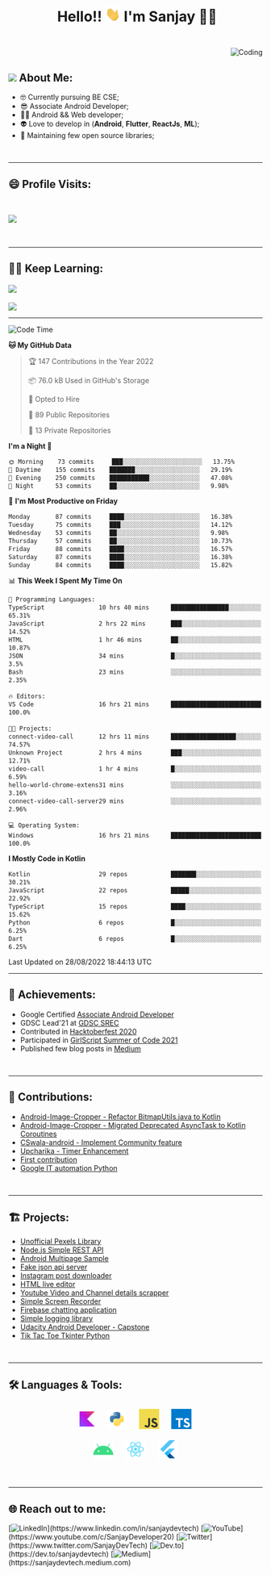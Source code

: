 # <p align="center">️ **Hello!! <img src="https://raw.githubusercontent.com/SanjayDevTech/SanjayDevTech/master/assets/wave.gif" alt="waving hand" width="30px"> I'm Sanjay** 🎯️🚀️</p>

<br/>
<img align="right" alt="Coding" height="200" src="https://media.giphy.com/media/Y4ak9Ki2GZCbJxAnJD/giphy.gif">
<br/>

## <img src="https://media.giphy.com/media/WUlplcMpOCEmTGBtBW/giphy.gif" width="30"> **About Me:**

- 🤓 Currently pursuing BE CSE;
- 😎 Associate Android Developer;
- 🧑‍💻 Android && Web developer;
- 👽 Love to develop in (**Android**, **Flutter**, **ReactJs**, **ML**);
- 🤝 Maintaining few open source libraries;

<br/>

---

## 😄 **Profile Visits:**

<br />

![](https://komarev.com/ghpvc/?username=SanjayDevTech&style=flat-square)

<br />

---

## 👨‍🎓️️ **Keep Learning:**

   <img align="center" src="https://github-readme-stats.vercel.app/api/top-langs/?username=SanjayDevTech&layout=compact&theme=vue-dark"/>
   <br/>
   <br/>
   <img align="center" src="https://github-readme-streak-stats.herokuapp.com/?user=SanjayDevTech&theme=vue-dark&hide_border=true"/>

<br/>

---

<!--START_SECTION:waka-->
![Code Time](http://img.shields.io/badge/Code%20Time-202%20hrs-blue)

**🐱 My GitHub Data** 

> 🏆 147 Contributions in the Year 2022
 > 
> 📦 76.0 kB Used in GitHub's Storage 
 > 
> 💼 Opted to Hire
 > 
> 📜 89 Public Repositories 
 > 
> 🔑 13 Private Repositories  
 > 
**I'm a Night 🦉** 

```text
🌞 Morning    73 commits     ███░░░░░░░░░░░░░░░░░░░░░░   13.75% 
🌆 Daytime    155 commits    ███████░░░░░░░░░░░░░░░░░░   29.19% 
🌃 Evening    250 commits    ███████████░░░░░░░░░░░░░░   47.08% 
🌙 Night      53 commits     ██░░░░░░░░░░░░░░░░░░░░░░░   9.98%

```
📅 **I'm Most Productive on Friday** 

```text
Monday       87 commits     ████░░░░░░░░░░░░░░░░░░░░░   16.38% 
Tuesday      75 commits     ███░░░░░░░░░░░░░░░░░░░░░░   14.12% 
Wednesday    53 commits     ██░░░░░░░░░░░░░░░░░░░░░░░   9.98% 
Thursday     57 commits     ██░░░░░░░░░░░░░░░░░░░░░░░   10.73% 
Friday       88 commits     ████░░░░░░░░░░░░░░░░░░░░░   16.57% 
Saturday     87 commits     ████░░░░░░░░░░░░░░░░░░░░░   16.38% 
Sunday       84 commits     ████░░░░░░░░░░░░░░░░░░░░░   15.82%

```


📊 **This Week I Spent My Time On** 

```text
💬 Programming Languages: 
TypeScript               10 hrs 40 mins      ████████████████░░░░░░░░░   65.31% 
JavaScript               2 hrs 22 mins       ███░░░░░░░░░░░░░░░░░░░░░░   14.52% 
HTML                     1 hr 46 mins        ██░░░░░░░░░░░░░░░░░░░░░░░   10.87% 
JSON                     34 mins             █░░░░░░░░░░░░░░░░░░░░░░░░   3.5% 
Bash                     23 mins             ░░░░░░░░░░░░░░░░░░░░░░░░░   2.35%

🔥 Editors: 
VS Code                  16 hrs 21 mins      █████████████████████████   100.0%

🐱‍💻 Projects: 
connect-video-call       12 hrs 11 mins      ██████████████████░░░░░░░   74.57% 
Unknown Project          2 hrs 4 mins        ███░░░░░░░░░░░░░░░░░░░░░░   12.71% 
video-call               1 hr 4 mins         █░░░░░░░░░░░░░░░░░░░░░░░░   6.59% 
hello-world-chrome-extens31 mins             ░░░░░░░░░░░░░░░░░░░░░░░░░   3.16% 
connect-video-call-server29 mins             ░░░░░░░░░░░░░░░░░░░░░░░░░   2.96%

💻 Operating System: 
Windows                  16 hrs 21 mins      █████████████████████████   100.0%

```

**I Mostly Code in Kotlin** 

```text
Kotlin                   29 repos            ███████░░░░░░░░░░░░░░░░░░   30.21% 
JavaScript               22 repos            █████░░░░░░░░░░░░░░░░░░░░   22.92% 
TypeScript               15 repos            ████░░░░░░░░░░░░░░░░░░░░░   15.62% 
Python                   6 repos             █░░░░░░░░░░░░░░░░░░░░░░░░   6.25% 
Dart                     6 repos             █░░░░░░░░░░░░░░░░░░░░░░░░   6.25%

```



 Last Updated on 28/08/2022 18:44:13 UTC
<!--END_SECTION:waka-->

---

## 🚩 **Achievements:**

- Google Certified [Associate Android Developer](https://www.credential.net/0041bdc2-5489-499d-8a1d-a16da26bd8bf)
- GDSC Lead'21 at [GDSC SREC](https://github.com/gdscsrec)
- Contributed in [Hacktoberfest 2020](https://hacktoberfest.digitalocean.com)
- Participated in [GirlScript Summer of Code 2021](https://gssoc.girlscript.tech)
- Published few blog posts in [Medium](https://sanjaydevtech.medium.com)

<br/>

---

## 💙 **Contributions:**

- [Android-Image-Cropper - Refactor BitmapUtils.java to Kotlin](https://github.com/CanHub/Android-Image-Cropper/pull/98)
- [Android-Image-Cropper - Migrated Deprecated AsyncTask to Kotlin Coroutines](https://github.com/CanHub/Android-Image-Cropper/pull/25)
- [CSwala-android - Implement Community feature](https://github.com/CSwala/CSwala-android/pull/149)
- [Upcharika - Timer Enhancement](https://github.com/smaranjitghose/Upcharika/pull/37)
- [First contribution](https://github.com/firstcontributions/first-contributions/pull/30213)
- [Google IT automation Python](https://github.com/google/it-cert-automation-practice/pull/1372)

<br/>

---

## 🏗️ **Projects:**

- [Unofficial Pexels Library](https://github.com/SanjayDevTech/pexels-android)
- [Node.js Simple REST API](https://github.com/SanjayDevTech/nodejs-simple-rest-api)
- [Android Multipage Sample](https://github.com/SanjayDevTech/android-multipage-sample)
- [Fake json api server](https://github.com/SanjayDevTech/json-placeholder-server)
- [Instagram post downloader](https://github.com/SanjayDevTech/instautils)
- [HTML live editor](https://github.com/SanjayDevTech/HTML-editor)
- [Youtube Video and Channel details scrapper](https://github.com/SanjayDevTech/ytutils)
- [Simple Screen Recorder](https://github.com/SanjayDevTech/Screen-Recorder)
- [Firebase chatting application](https://github.com/SanjayDevTech/fire-chat)
- [Simple logging library](https://github.com/SanjayDevTech/simple-log)
- [Udacity Android Developer - Capstone](https://github.com/SanjayDevTech/Capstone-Project)
- [Tik Tac Toe Tkinter Python](https://github.com/SanjayDevTech/Tic-Tac-Toe-Tkinter)

<br/>

---

## 🛠️ **Languages & Tools:**

<p align="center">
  <img align="center" style="margin: 10px" src="https://raw.githubusercontent.com/github/explore/80688e429a7d4ef2fca1e82350fe8e3517d3494d/topics/kotlin/kotlin.png" alt="Kotlin" width="30" />
  <img align="center" style="margin: 10px" src="https://raw.githubusercontent.com/github/explore/80688e429a7d4ef2fca1e82350fe8e3517d3494d/topics/python/python.png" alt="Python" width="40"  />
  <img align="center" style="margin: 10px" src="https://raw.githubusercontent.com/github/explore/80688e429a7d4ef2fca1e82350fe8e3517d3494d/topics/javascript/javascript.png" alt="JavaScript" width="40"  />
  <img align="center" style="margin: 10px" src="https://raw.githubusercontent.com/github/explore/80688e429a7d4ef2fca1e82350fe8e3517d3494d/topics/typescript/typescript.png" alt="TypeScript" width="40"  />
<br />
  <img align="center" style="margin: 10px" src="https://raw.githubusercontent.com/github/explore/80688e429a7d4ef2fca1e82350fe8e3517d3494d/topics/android/android.png" alt="Android" width="40" />
  <img align="center" style="margin: 10px" src="https://raw.githubusercontent.com/github/explore/80688e429a7d4ef2fca1e82350fe8e3517d3494d/topics/react/react.png" alt="React" width="40"  />
   <img align="center" style="margin: 10px" src="https://raw.githubusercontent.com/github/explore/cebd63002168a05a6a642f309227eefeccd92950/topics/flutter/flutter.png" alt="Flutter" width="40"  />

</p>
<br/>

---

## 🌐 **Reach out to me:** ️

[![LinkedIn](https://img.shields.io/badge/LinkedIn-SanjayDevTech-informationl?style=for-the-badge&labelColor=black&logo=linkedin&logoColor=0077b5&&color=#0077b5")](https://www.linkedin.com/in/sanjaydevtech)
[![YouTube](https://img.shields.io/badge/YouTube-SanjayDeveloper20-informationl?style=for-the-badge&labelColor=white&logo=youtube&logoColor=red&&color=#1da1f2")](https://www.youtube.com/c/SanjayDeveloper20)
[![Twitter](https://img.shields.io/badge/Twitter-SanjayDevTech-informational?style=for-the-badge&labelColor=black&logo=twitter&logoColor=#1da1f2&color=#1da1f2")](https://www.twitter.com/SanjayDevTech)
[![Dev.to](https://img.shields.io/badge/Dev.to-SanjayDevTech-informational?style=for-the-badge&labelColor=black&logo=dev.to&logoColor=white&color=#1da1f2")](https://dev.to/sanjaydevtech)
[![Medium](https://img.shields.io/badge/Medium-SanjayDevTech-informational?style=for-the-badge&labelColor=black&logo=medium&logoColor=#1da1f2&color=#1da1f2")](https://sanjaydevtech.medium.com)
